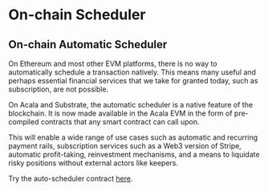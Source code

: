 # On-chain Scheduler

## **On-chain Automatic Scheduler**

On Ethereum and most other EVM platforms, there is no way to automatically schedule a transaction natively. This means many useful and perhaps essential financial services that we take for granted today, such as subscription, are not possible.

On Acala and Substrate, the automatic scheduler is a native feature of the blockchain. It is now made available in the Acala EVM in the form of pre-compiled contracts that any smart contract can call upon.

This will enable a wide range of use cases such as automatic and recurring payment rails, subscription services such as a Web3 version of Stripe, automatic profit-taking, reinvestment mechanisms, and a means to liquidate risky positions without external actors like keepers.

Try the auto-scheduler contract [here](https://wiki.acala.network/build/development-guide/smart-contracts/advanced/use-on-chain-scheduler).

